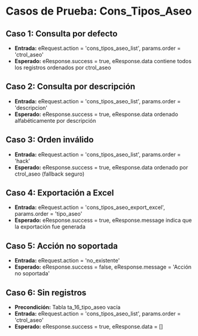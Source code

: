 # Casos de Prueba: Cons_Tipos_Aseo

## Caso 1: Consulta por defecto
- **Entrada:** eRequest.action = 'cons_tipos_aseo_list', params.order = 'ctrol_aseo'
- **Esperado:** eResponse.success = true, eResponse.data contiene todos los registros ordenados por ctrol_aseo

## Caso 2: Consulta por descripción
- **Entrada:** eRequest.action = 'cons_tipos_aseo_list', params.order = 'descripcion'
- **Esperado:** eResponse.success = true, eResponse.data ordenado alfabéticamente por descripción

## Caso 3: Orden inválido
- **Entrada:** eRequest.action = 'cons_tipos_aseo_list', params.order = 'hack'
- **Esperado:** eResponse.success = true, eResponse.data ordenado por ctrol_aseo (fallback seguro)

## Caso 4: Exportación a Excel
- **Entrada:** eRequest.action = 'cons_tipos_aseo_export_excel', params.order = 'tipo_aseo'
- **Esperado:** eResponse.success = true, eResponse.message indica que la exportación fue generada

## Caso 5: Acción no soportada
- **Entrada:** eRequest.action = 'no_existente'
- **Esperado:** eResponse.success = false, eResponse.message = 'Acción no soportada'

## Caso 6: Sin registros
- **Precondición:** Tabla ta_16_tipo_aseo vacía
- **Entrada:** eRequest.action = 'cons_tipos_aseo_list', params.order = 'ctrol_aseo'
- **Esperado:** eResponse.success = true, eResponse.data = []

